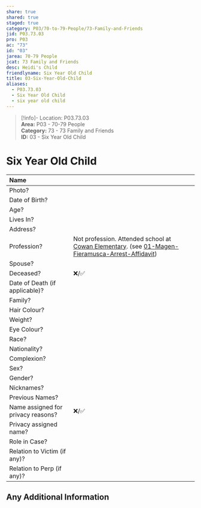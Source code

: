 ```yaml
---  
share: true  
shared: true  
staged: true  
category: P03/70-to-79-People/73-Family-and-Friends  
jid: P03.73.03  
pro: P03  
ac: "73"  
id: "03"  
jarea: 70-79 People  
jcat: 73 Family and Friends  
desc: Heidi's Child  
friendlyname: Six Year Old Child  
title: 03-Six-Year-Old-Child  
aliases:  
  - P03.73.03  
  - Six Year Old Child  
  - six year old child  
---  
```

  
>[!info]- Location: P03.73.03  
>**Area:** P03 - 70-79 People  
>**Category:** 73 - 73 Family and Friends  
>**ID:** 03 - Six Year Old Child  
  
# Six Year Old Child  
  
  
| Name                               |            |  
|:---------------------------------- |:---------- |  
| Photo?                             | |  
| Date of Birth?                     |            |  
| Age?                               |            |  
| Lives In?                          |            |  
| Address?                           |            |  
| Profession?                        | Not profession. Attended school at [Cowan Elementary](../../50-to-59-Investigation/52-Key-Locations/02-Cowan-Elementary.md). (see [01-Magen-Fieramusca-Arrest-Affidavit](../../20-to-29-Case-Files/21-File-Notes/02-Magen-Fieramusca-Arrest-Affidavit.md#ro2v3))            |  
| Spouse?                            |            |  
| Deceased?                          | ❌/✅      |  
| Date of Death (if applicable)?     |            |  
| Family?                            |            |  
| Hair Colour?                       |            |  
| Weight?                            |            |  
| Eye Colour?                        |            |  
| Race?                              |            |  
| Nationality?                       |            |  
| Complexion?                        |            |  
| Sex?                               |            |  
| Gender?                                   |            |  
| Nicknames?                         |            |  
| Previous Names?                    |            |  
| Name assigned for privacy reasons? | ❌/✅      |  
| Privacy assigned name?             |            |  
| Role in Case?                      |            |  
| Relation to Victim (if any)?       |            |  
| Relation to Perp (if any)?         |            |  
  
## Any Additional Information